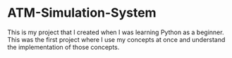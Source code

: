 # ATM-Simulation-System

This is my project that I created when I was learning Python as a beginner.
This was the first project where I use my concepts at once and understand the implementation of those concepts.
